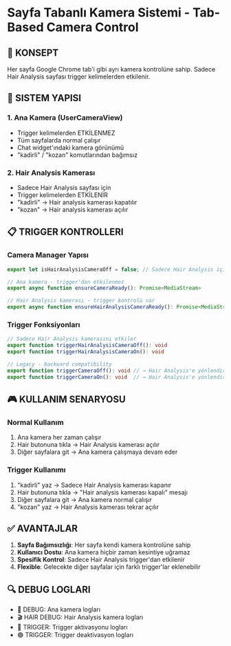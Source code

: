 # Sayfa Tabanlı Kamera Sistemi - Tab-Based Camera Control

## 🎯 KONSEPT
Her sayfa Google Chrome tab'i gibi ayrı kamera kontrolüne sahip. Sadece Hair Analysis sayfası trigger kelimelerden etkilenir.

## 🔧 SISTEM YAPISI

### 1. **Ana Kamera (UserCameraView)**
- Trigger kelimelerden ETKİLENMEZ
- Tüm sayfalarda normal çalışır
- Chat widget'ındaki kamera görünümü
- "kadirli" / "kozan" komutlarından bağımsız

### 2. **Hair Analysis Kamerası**
- Sadece Hair Analysis sayfası için
- Trigger kelimelerden ETKİLENİR
- "kadirli" → Hair analysis kamerası kapatılır
- "kozan" → Hair analysis kamerası açılır

## 📋 TRIGGER KONTROLLERI

### **Camera Manager Yapısı**
```typescript
export let isHairAnalysisCameraOff = false; // Sadece Hair Analysis için

// Ana kamera - trigger'dan etkilenmez
export async function ensureCameraReady(): Promise<MediaStream>

// Hair Analysis kamerası - trigger kontrolü var
export async function ensureHairAnalysisCameraReady(): Promise<MediaStream>
```

### **Trigger Fonksiyonları**
```typescript
// Sadece Hair Analysis kamerasını etkiler
export function triggerHairAnalysisCameraOff(): void
export function triggerHairAnalysisCameraOn(): void

// Legacy - backward compatibility
export function triggerCameraOff(): void // → Hair Analysis'e yönlendiriliyor
export function triggerCameraOn(): void  // → Hair Analysis'e yönlendiriliyor
```

## 🎮 KULLANIM SENARYOSU

### **Normal Kullanım**
1. Ana kamera her zaman çalışır
2. Hair butonuna tıkla → Hair Analysis kamerası açılır
3. Diğer sayfalara git → Ana kamera çalışmaya devam eder

### **Trigger Kullanımı**
1. "kadirli" yaz → Sadece Hair Analysis kamerası kapanır
2. Hair butonuna tıkla → "Hair analysis kamerası kapalı" mesajı
3. Diğer sayfalara git → Ana kamera normal çalışır
4. "kozan" yaz → Hair Analysis kamerası tekrar açılır

## ✅ AVANTAJLAR

1. **Sayfa Bağımsızlığı**: Her sayfa kendi kamera kontrolüne sahip
2. **Kullanıcı Dostu**: Ana kamera hiçbir zaman kesintiye uğramaz
3. **Spesifik Kontrol**: Sadece Hair Analysis trigger'dan etkilenir
4. **Flexible**: Gelecekte diğer sayfalar için farklı trigger'lar eklenebilir

## 🔍 DEBUG LOGLARI

- 🎥 DEBUG: Ana kamera logları
- 🎬 HAIR DEBUG: Hair Analysis kamera logları
- 🔴 TRIGGER: Trigger aktivasyonu logları
- 🟢 TRIGGER: Trigger deaktivasyon logları